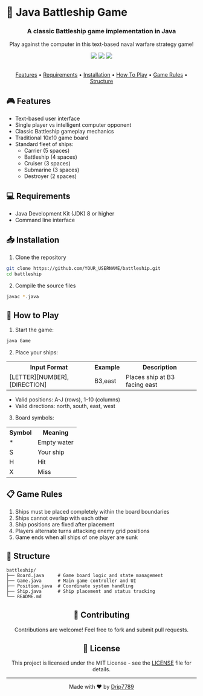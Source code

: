 # 🚢 Java Battleship Game

<div align="center">
  <h3>A classic Battleship game implementation in Java</h3>
  <p>Play against the computer in this text-based naval warfare strategy game!</p>
</div>

<div align="center">
  <!-- You can add badges here -->
  <img src="https://img.shields.io/badge/language-Java-orange.svg">
  <img src="https://img.shields.io/badge/platform-CLI-lightgrey.svg">
  <img src="https://img.shields.io/badge/game-Single%20Player-blue.svg">
</div>

<br>

<p align="center">
  <a href="#features">Features</a> •
  <a href="#requirements">Requirements</a> •
  <a href="#installation">Installation</a> •
  <a href="#how-to-play">How To Play</a> •
  <a href="#game-rules">Game Rules</a> •
  <a href="#structure">Structure</a>
</p>

## 🎮 Features

<ul>
  <li>Text-based user interface</li>
  <li>Single player vs intelligent computer opponent</li>
  <li>Classic Battleship gameplay mechanics</li>
  <li>Traditional 10x10 game board</li>
  <li>Standard fleet of ships:
    <ul>
      <li>Carrier (5 spaces)</li>
      <li>Battleship (4 spaces)</li>
      <li>Cruiser (3 spaces)</li>
      <li>Submarine (3 spaces)</li>
      <li>Destroyer (2 spaces)</li>
    </ul>
  </li>
</ul>

## 💻 Requirements

<ul>
  <li>Java Development Kit (JDK) 8 or higher</li>
  <li>Command line interface</li>
</ul>

## 📥 Installation

1. Clone the repository
```bash
git clone https://github.com/YOUR_USERNAME/battleship.git
cd battleship
```

2. Compile the source files
```bash
javac *.java
```

## 🎯 How to Play

1. Start the game:
```bash
java Game
```

2. Place your ships:
<table>
  <tr>
    <th>Input Format</th>
    <th>Example</th>
    <th>Description</th>
  </tr>
  <tr>
    <td>[LETTER][NUMBER],[DIRECTION]</td>
    <td>B3,east</td>
    <td>Places ship at B3 facing east</td>
  </tr>
</table>

- Valid positions: A-J (rows), 1-10 (columns)
- Valid directions: north, south, east, west

3. Board symbols:
<table>
  <tr>
    <th>Symbol</th>
    <th>Meaning</th>
  </tr>
  <tr>
    <td>*</td>
    <td>Empty water</td>
  </tr>
  <tr>
    <td>S</td>
    <td>Your ship</td>
  </tr>
  <tr>
    <td>H</td>
    <td>Hit</td>
  </tr>
  <tr>
    <td>X</td>
    <td>Miss</td>
  </tr>
</table>

## 📋 Game Rules

<ol>
  <li>Ships must be placed completely within the board boundaries</li>
  <li>Ships cannot overlap with each other</li>
  <li>Ship positions are fixed after placement</li>
  <li>Players alternate turns attacking enemy grid positions</li>
  <li>Game ends when all ships of one player are sunk</li>
</ol>

## 📁 Structure

```
battleship/
├── Board.java     # Game board logic and state management
├── Game.java      # Main game controller and UI
├── Position.java  # Coordinate system handling
├── Ship.java      # Ship placement and status tracking
└── README.md
```

<div align="center">
  <h2>🤝 Contributing</h2>
  <p>Contributions are welcome! Feel free to fork and submit pull requests.</p>
</div>

<div align="center">
  <h2>📝 License</h2>
  <p>This project is licensed under the MIT License - see the <a href="LICENSE">LICENSE</a> file for details.</p>
</div>

---
<div align="center">
  Made with ❤️ by <a href="https://github.com/Drip7789">Drip7789</a>
</div>

